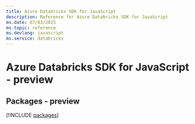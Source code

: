```yaml
---
title: Azure Databricks SDK for JavaScript
description: Reference for Azure Databricks SDK for JavaScript
ms.date: 07/03/2025
ms.topic: reference
ms.devlang: javascript
ms.service: databricks
---
```

# Azure Databricks SDK for JavaScript - preview
## Packages - preview
[!INCLUDE [packages](databricks-index.md)]
